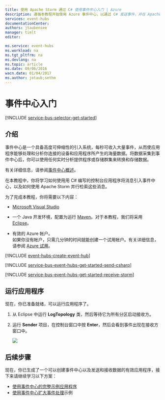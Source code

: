 ```yaml
---
title: 使用 Apache Storm 通过 C# 使用事件中心入门 | Azure
description: 遵循本教程开始使用 Azure 事件中心，以通过 C# 发送事件，并在 Apache Storm 群集中接收这些事件。
services: event-hubs
documentationCenter: 
authors: jtaubensee
manager: timlt
editor: 

ms.service: event-hubs
ms.workload: na
ms.tgt_pltfrm: na
ms.devlang: na
ms.topic: article
ms.date: 09/06/2016
wacn.date: 01/04/2017
ms.author: jotaub;sethm
---
```


# 事件中心入门

[!INCLUDE [service-bus-selector-get-started](../../includes/service-bus-selector-get-started.md)]

## 介绍

事件中心是一个具备高度可伸缩性的引入系统，每秒可收入大量事件，从而使应用程序能够处理和分析你连接的设备和应用程序所产生的海量数据。将数据采集到事件中心后，你可以使用任何实时分析提供程序或存储群集来转换和存储数据。

有关详细信息，请参阅[事件中心概述]。

在本教程中，你将学习如何使用用 C# 编写的控制台应用程序将消息引入事件中心，以及如何使用 Apache Storm 并行检索这些消息。

为了完成本教程，你将需要以下内容：

+ [Microsoft Visual Studio](http://visualstudio.com)

+ 一个 Java 开发环境，配置为运行 [Maven](http://maven.apache.org/)。对于本教程，我们将采用 [Eclipse](https://www.eclipse.org/)。

+ 有效的 Azure 帐户。<br/>如果你没有帐户，只需几分钟的时间就能创建一个试用帐户。有关详细信息，请参阅 <a href="https://www.azure.cn/pricing/1rmb-trial">Azure 试用</a>。

[!INCLUDE [event-hubs-create-event-hub](../../includes/event-hubs-create-event-hub.md)]

[!INCLUDE [service-bus-event-hubs-get-started-send-csharp](../../includes/service-bus-event-hubs-get-started-send-csharp.md)]

[!INCLUDE [service-bus-event-hubs-get-started-receive-storm](../../includes/service-bus-event-hubs-get-started-receive-storm.md)]

## 运行应用程序

现在，你已准备就绪，可以运行应用程序了。

1. 从 Eclipse 中运行 **LogTopology** 类，然后等待它为所有分区启动接收方。

2. 运行 **Sender** 项目，在控制台窗口中按 **Enter**，然后会看到事件出现在接收方窗口中。

    ![][22]

## 后续步骤

现在，你已生成了一个可以创建事件中心以及发送和接收数据的有效应用程序，接下来请继续学习以下方案：

- [使用事件中心的完整示例应用程序][]
- [使用事件中心扩大事件处理][]示例

<!-- Images. -->

[22]: ./media/event-hubs-csharp-storm-getstarted/receive-storm1.png

<!-- Links -->
[Azure classic portal]: https://manage.windowsazure.cn/
[事件中心概述]: ./event-hubs-overview.md
[使用事件中心的完整示例应用程序]: https://code.msdn.microsoft.com/windowsazure/Service-Bus-Event-Hub-286fd097
[使用事件中心扩大事件处理]: https://code.msdn.microsoft.com/windowsazure/Service-Bus-Event-Hub-45f43fc3

<!---HONumber=Mooncake_Quality_Review_1230_2016-->